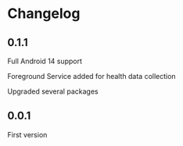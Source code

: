 # Changelog

## 0.1.1

Full Android 14 support

Foreground Service added for health data collection

Upgraded several packages

## 0.0.1

First version
